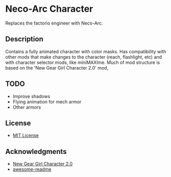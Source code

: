 # Neco-Arc Character

Replaces the factorio engineer with Neco-Arc.


## Description

Contains a fully animated character with color masks.
Has compatibility with other mods that make changes to the character (reach, flashlight, etc) and with character selector mods, like miniMAXIme.
Much of mod structure is based on the 'New Gear Girl Character 2.0' mod,


## TODO
- Improve shadows
- Flying animation for mech armor
- Other armors


## License
* [MIT License](https://opensource.org/license/MIT)

## Acknowledgments

* [New Gear Girl Character 2.0](https://mods.factorio.com/mod/NewGirlCharacter-port)
* [awesome-readme](https://github.com/matiassingers/awesome-readme)
